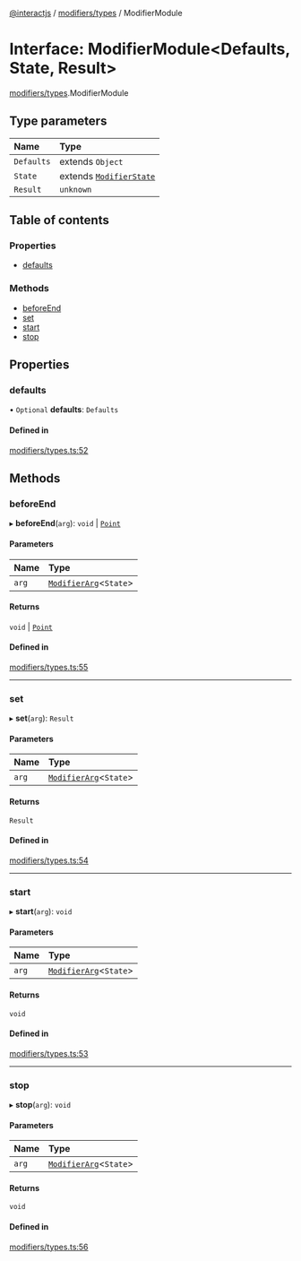 [@interactjs](../README.md) / [modifiers/types](../modules/modifiers_types.md) / ModifierModule

# Interface: ModifierModule\<Defaults, State, Result\>

[modifiers/types](../modules/modifiers_types.md).ModifierModule

## Type parameters

| Name | Type |
| :------ | :------ |
| `Defaults` | extends `Object` |
| `State` | extends [`ModifierState`](../modules/modifiers_types.md#modifierstate) |
| `Result` | `unknown` |

## Table of contents

### Properties

- [defaults](modifiers_types.ModifierModule.md#defaults)

### Methods

- [beforeEnd](modifiers_types.ModifierModule.md#beforeend)
- [set](modifiers_types.ModifierModule.md#set)
- [start](modifiers_types.ModifierModule.md#start)
- [stop](modifiers_types.ModifierModule.md#stop)

## Properties

### defaults

• `Optional` **defaults**: `Defaults`

#### Defined in

[modifiers/types.ts:52](https://github.com/taye/interact.js/blob/f56f1fa2/packages/@interactjs/modifiers/types.ts#L52)

## Methods

### beforeEnd

▸ **beforeEnd**(`arg`): `void` \| [`Point`](core_types.Point.md)

#### Parameters

| Name | Type |
| :------ | :------ |
| `arg` | [`ModifierArg`](modifiers_types.ModifierArg.md)\<`State`\> |

#### Returns

`void` \| [`Point`](core_types.Point.md)

#### Defined in

[modifiers/types.ts:55](https://github.com/taye/interact.js/blob/f56f1fa2/packages/@interactjs/modifiers/types.ts#L55)

___

### set

▸ **set**(`arg`): `Result`

#### Parameters

| Name | Type |
| :------ | :------ |
| `arg` | [`ModifierArg`](modifiers_types.ModifierArg.md)\<`State`\> |

#### Returns

`Result`

#### Defined in

[modifiers/types.ts:54](https://github.com/taye/interact.js/blob/f56f1fa2/packages/@interactjs/modifiers/types.ts#L54)

___

### start

▸ **start**(`arg`): `void`

#### Parameters

| Name | Type |
| :------ | :------ |
| `arg` | [`ModifierArg`](modifiers_types.ModifierArg.md)\<`State`\> |

#### Returns

`void`

#### Defined in

[modifiers/types.ts:53](https://github.com/taye/interact.js/blob/f56f1fa2/packages/@interactjs/modifiers/types.ts#L53)

___

### stop

▸ **stop**(`arg`): `void`

#### Parameters

| Name | Type |
| :------ | :------ |
| `arg` | [`ModifierArg`](modifiers_types.ModifierArg.md)\<`State`\> |

#### Returns

`void`

#### Defined in

[modifiers/types.ts:56](https://github.com/taye/interact.js/blob/f56f1fa2/packages/@interactjs/modifiers/types.ts#L56)
